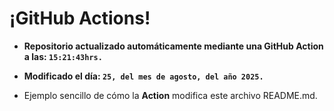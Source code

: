 # ¡GitHub Actions!
* **Repositorio actualizado automáticamente mediante una GitHub Action a las: `15:21:43hrs.`**
* **Modificado el día: `25, del mes de agosto, del año 2025.`**

* Ejemplo sencillo de cómo la **Action** modifica este archivo README.md.
